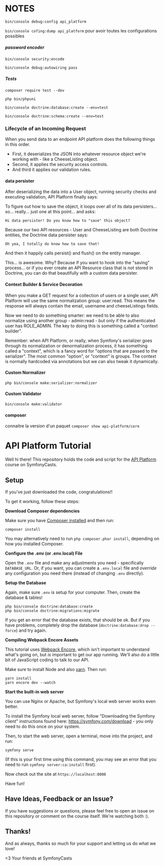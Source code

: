 # NOTES

`bin/console debug:config api_platform`

`bin/console cofing:dump api_platform` pour avoir toutes les configurations possibles

##### password encoder

`bin/console security:encode`

`bin/console debug:autowiring pass`

##### Tests

`composer require test --dev`

`php bin/phpuni`

`bin/console doctrine:database:create --env=test`

`bin/console doctrine:schema:create --env=test`

### Lifecycle of an Incoming Request

When you send data to an endpoint API platform does the following things in this order. 
- First, it deserializes the JSON into whatever resource object we're working with - like a CheeseListing object.
- Second, it applies the security access controls.
- And third it applies our validation rules.

#### data persister

After deserializing the data into a User object, running security checks and executing validation, API Platform finally says:

To figure out how to save the object, it loops over all of its data persisters... so... really... just one at this point... and asks:

    Hi data persister! Do you know how to "save" this object?

Because our two API resources - User and CheeseListing are both Doctrine entities, the Doctrine data persister says:

    Oh yea, I totally do know how to save that!

And then it happily calls persist() and flush() on the entity manager.

This... is awesome. Why? Because if you want to hook into the "saving" process... or if you ever create an API Resource class that is not stored in Doctrine, you can do that beautifully with a custom data persister.

#### Context Builder & Service Decoration

When you make a GET request for a collection of users or a single user, API Platform will use the same normalization group: user:read. This means the response will always contain the email, username and cheeseListings fields.

Now we need to do something smarter: we need to be able to also normalize using another group - admin:read - but only if the authenticated user has ROLE_ADMIN. The key to doing this is something called a "context builder".

Remember: when API Platform, or really, when Symfony's serializer goes through its normalization or denormalization process, it has something called a "context", which is a fancy word for "options that are passed to the serializer". The most common "option", or "context" is groups. The context is normally hardcoded via annotations but we can also tweak it dynamically.

#### Custom Normalizer

`php bin/console make:serializer:normalizer`

#### Custom Validator

`bin/console make:validator`

#### composer

connaitre la version d'un paquet `composer show api-platform/core`

# API Platform Tutorial

Well hi there! This repository holds the code and script
for the [API Platform](https://symfonycasts.com/screencast/api-platform) course on SymfonyCasts.

## Setup

If you've just downloaded the code, congratulations!!

To get it working, follow these steps:

**Download Composer dependencies**

Make sure you have [Composer installed](https://getcomposer.org/download/)
and then run:

```
composer install
```

You may alternatively need to run `php composer.phar install`, depending
on how you installed Composer.

**Configure the .env (or .env.local) File**

Open the `.env` file and make any adjustments you need - specifically
`DATABASE_URL`. Or, if you want, you can create a `.env.local` file
and *override* any configuration you need there (instead of changing
`.env` directly).

**Setup the Database**

Again, make sure `.env` is setup for your computer. Then, create
the database & tables!

```
php bin/console doctrine:database:create
php bin/console doctrine:migrations:migrate
```

If you get an error that the database exists, that should
be ok. But if you have problems, completely drop the
database (`doctrine:database:drop --force`) and try again.

**Compiling Webpack Encore Assets**

This tutorial uses [Webpack Encore](https://symfonycasts.com/encore),
which isn't important to understand what's going on, but *is* important
to get our app running. We'll also do a little bit of JavaScript coding
to talk to our API.

Make sure to install Node and also [yarn](https://yarnpkg.com).
Then run:

```
yarn install
yarn encore dev --watch
```

**Start the built-in web server**

You can use Nginx or Apache, but Symfony's local web server
works even better.

To install the Symfony local web server, follow
"Downloading the Symfony client" instructions found
here: https://symfony.com/download - you only need to do this
once on your system.

Then, to start the web server, open a terminal, move into the
project, and run:

```
symfony serve
```

(If this is your first time using this command, you may see an
error that you need to run `symfony server:ca:install` first).

Now check out the site at `https://localhost:8000`

Have fun!

## Have Ideas, Feedback or an Issue?

If you have suggestions or questions, please feel free to
open an issue on this repository or comment on the course
itself. We're watching both :).

## Thanks!

And as always, thanks so much for your support and letting
us do what we love!

<3 Your friends at SymfonyCasts

